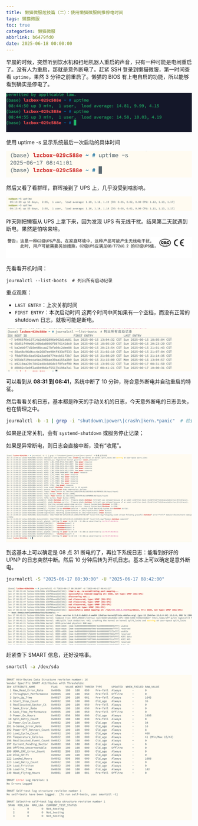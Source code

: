 ```yaml
---
title: 懒猫微服炫技篇（二）：使用懒猫微服倒推停电时间
tags: 懒猫微服
toc: true
categories: 懒猫微服
abbrlink: b6479fd0
date: 2025-06-18 00:00:00
---
```


早晨的时候，突然听到饮水机和扫地机器人重启的声音，只有一种可能是电闸重启了。没有人为重启，那就是意外断电了。赶紧 SSH 登录到懒猫微服，第一时间查看 `uptime`，果然 3 分钟之前重启了。懒猫的 BIOS 有上电自启的功能，所以能够看到确实是停电了。

![610a2721b7c9a4c5bcdc51a1960736b9](https://raw.githubusercontent.com/cloudsmithy/picgo-imh/master/610a2721b7c9a4c5bcdc51a1960736b9.png)

使用 uptime -s 显示系统最后一次启动的具体时间

<!-- more -->

![image-20250617102236473](https://raw.githubusercontent.com/cloudsmithy/picgo-imh/master/image-20250617102236473.png)

然后又看了看群晖，群晖接到了 UPS 上，几乎没受到啥影响。

![image-20250617100146123](https://raw.githubusercontent.com/cloudsmithy/picgo-imh/master/image-20250617100146123.png)

昨天刚把懒猫从 UPS 上拿下来，因为发现 UPS 有无线干扰。结果第二天就遇到断电，果然是怕啥来啥。

![9cf0f2aed68bcbfc70c00103441ffb52](https://raw.githubusercontent.com/cloudsmithy/picgo-imh/master/9cf0f2aed68bcbfc70c00103441ffb52.jpg)

先看看开机时间：

```
journalctl --list-boots  # 列出所有启动记录
```

重点观察：

- `LAST ENTRY`：上次关机时间
- `FIRST ENTRY`：本次启动时间
  这两个时间中间如果有一个空档，而没有正常的 shutdown 日志，就极可能是断电。

![image-20250617101108571](https://raw.githubusercontent.com/cloudsmithy/picgo-imh/master/image-20250617101108571.png)

可以看到从 **08:31 到 08:41**，系统中断了 10 分钟，符合意外断电并自动重启的特征。

然后看看关机日志，基本都是昨天的手动关机的日志，今天意外断电的日志丢失，也在情理之中。

```bash
journalctl -b -1 | grep -i "shutdown\|power\|crash\|kern.*panic"  # 检查上次会话
```

如果是正常关机，会有 `systemd-shutdown` 或服务停止记录；

如果是异常断电，则日志会直接中断，没有“收尾”。

![image-20250617101216758](https://raw.githubusercontent.com/cloudsmithy/picgo-imh/master/image-20250617101216758.png)

到这基本上可以确定是 08 点 31 断电的了，再拉下系统日志：能看到好好的 UPNP 的日志突然中断。然后 10 分钟后转为开机日志。基本上可以确定是意外断电。

```bash
journalctl -S "2025-06-17 08:30:00" -U "2025-06-17 08:42:00"
```

![image-20250617101440333](https://raw.githubusercontent.com/cloudsmithy/picgo-imh/master/image-20250617101440333.png)

赶紧查下 SMART 信息，还好没啥事。

```bash
smartctl -a /dev/sda
```

![image-20250617101951207](https://raw.githubusercontent.com/cloudsmithy/picgo-imh/master/image-20250617101951207.png)
